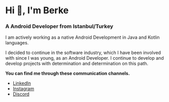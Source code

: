 # Hi 👋, I'm Berke

### A Android Developer from Istanbul/Turkey


I am actively working as a native Android Development in Java and Kotlin languages.

I decided to continue in the software industry, which I have been involved with since I was young, as an Android Developer. I continue to develop and develop projects with determination and determination on this path.


**You can find me through these communication channels.**

- [LinkedIn](https://www.linkedin.com/in/berkedursunoglu/)
- [Instagram](https://www.instgram.com/berkedrsnn)
- [Discord](https://www.discordapp.com/users/KOFUNNN#5689)

<!--
**berkedursunoglu/berkedursunoglu** is a ✨ _special_ ✨ repository because its `README.md` (this file) appears on your GitHub profile.

Here are some ideas to get you started:

- 🔭 I’m currently working on ...
- 🌱 I’m currently learning ...
- 👯 I’m looking to collaborate on ...
- 🤔 I’m looking for help with ...
- 💬 Ask me about ...
- 📫 How to reach me: ...
- 😄 Pronouns: ...
- ⚡ Fun fact: ...
-->
